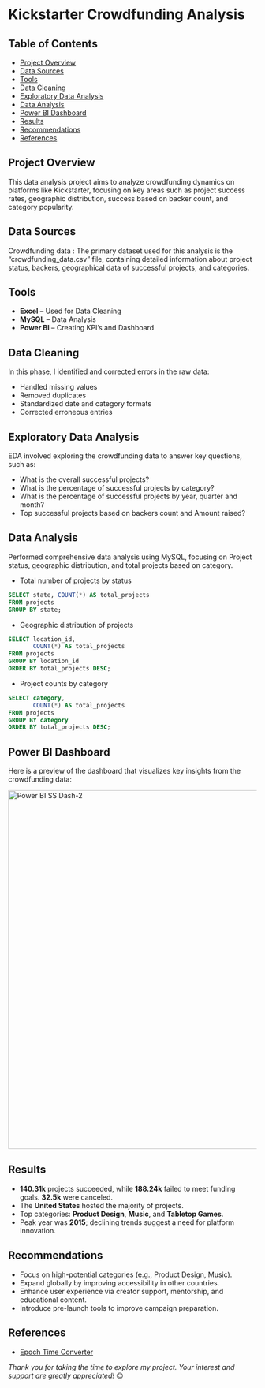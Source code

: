 # Kickstarter Crowdfunding Analysis

## Table of Contents

- [Project Overview](#project-overview)
- [Data Sources](#data-sources)
- [Tools](#tools)
- [Data Cleaning](#data-cleaning)
- [Exploratory Data Analysis](#exploratory-data-analysis)
- [Data Analysis](#data-analysis)
- [Power BI Dashboard](#power-bi-dashboard)
- [Results](#results)
- [Recommendations](#recommendations)
- [References](#references)


## Project Overview

This data analysis project aims to analyze crowdfunding dynamics on platforms like Kickstarter, focusing on key areas such as project success rates, geographic distribution, success based on backer count, and category popularity.


## Data Sources

Crowdfunding data : The primary dataset used for this analysis is the “crowdfunding_data.csv” file, containing detailed information about project status, backers, geographical data of successful projects, and categories.


## Tools

- **Excel** – Used for Data Cleaning  
- **MySQL** – Data Analysis  
- **Power BI** – Creating KPI’s and Dashboard


## Data Cleaning

In this phase, I identified and corrected errors in the raw data:
- Handled missing values
- Removed duplicates
- Standardized date and category formats
- Corrected erroneous entries


## Exploratory Data Analysis

EDA involved exploring the crowdfunding data to answer key questions, such as:
- What is the overall successful projects?
- What is the percentage of successful projects by category?
- What is the percentage of successful projects by year, quarter and month?
- Top successful projects based on backers count and Amount raised?


## Data Analysis

Performed comprehensive data analysis using MySQL, focusing on Project status, geographic distribution, and total projects based on category.
- Total number of projects by status
```sql
SELECT state, COUNT(*) AS total_projects 
FROM projects 
GROUP BY state;
```
  
- Geographic distribution of projects
```sql
SELECT location_id,
       COUNT(*) AS total_projects
FROM projects
GROUP BY location_id
ORDER BY total_projects DESC;
```

- Project counts by category
```sql
SELECT category,
       COUNT(*) AS total_projects
FROM projects
GROUP BY category
ORDER BY total_projects DESC;
```

## Power BI Dashboard

Here is a preview of the dashboard that visualizes key insights from the crowdfunding data:

<img width="1326" height="728" alt="Power BI SS Dash-2" src="https://github.com/user-attachments/assets/b988f9ef-9e28-4616-a5b3-5a05624ed95a" />
 


## Results

- **140.31k** projects succeeded, while **188.24k** failed to meet funding goals. **32.5k** were canceled.
- The **United States** hosted the majority of projects.
- Top categories: **Product Design**, **Music**, and **Tabletop Games**.
- Peak year was **2015**; declining trends suggest a need for platform innovation.


## Recommendations

- Focus on high-potential categories (e.g., Product Design, Music).
- Expand globally by improving accessibility in other countries.
- Enhance user experience via creator support, mentorship, and educational content.
- Introduce pre-launch tools to improve campaign preparation.


## References

- [Epoch Time Converter](https://www.epochconverter.com/)


*Thank you for taking the time to explore my project. Your interest and support are greatly appreciated!* 😊

